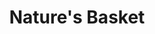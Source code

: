 ---
title: "Nature's Basket"
url: /mumbai/natures-basket-kavi-ram-basakhetre-road/
shop: Supermarkt
---